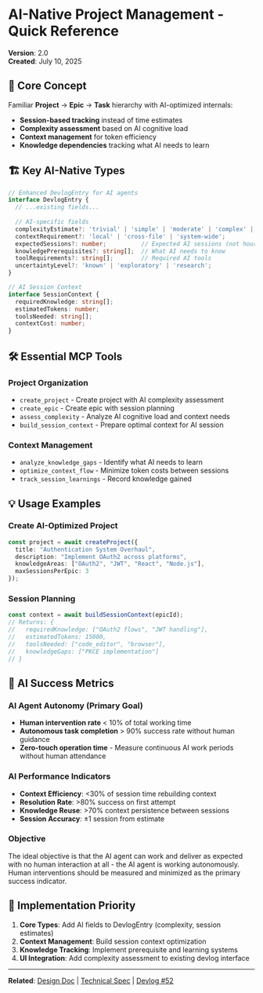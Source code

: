 # AI-Native Project Management - Quick Reference

**Version**: 2.0  
**Created**: July 10, 2025

## 🤖 Core Concept

Familiar **Project** → **Epic** → **Task** hierarchy with AI-optimized internals:
- **Session-based tracking** instead of time estimates
- **Complexity assessment** based on AI cognitive load
- **Context management** for token efficiency
- **Knowledge dependencies** tracking what AI needs to learn

## 🏗️ Key AI-Native Types

```typescript
// Enhanced DevlogEntry for AI agents
interface DevlogEntry {
  // ...existing fields...
  
  // AI-specific fields
  complexityEstimate?: 'trivial' | 'simple' | 'moderate' | 'complex' | 'research';
  contextRequirement?: 'local' | 'cross-file' | 'system-wide';
  expectedSessions?: number;          // Expected AI sessions (not hours)
  knowledgePrerequisites?: string[];  // What AI needs to know
  toolRequirements?: string[];        // Required AI tools
  uncertaintyLevel?: 'known' | 'exploratory' | 'research';
}

// AI Session Context
interface SessionContext {
  requiredKnowledge: string[];
  estimatedTokens: number;
  toolsNeeded: string[];
  contextCost: number;
}
```

## 🛠️ Essential MCP Tools

### Project Organization
- `create_project` - Create project with AI complexity assessment
- `create_epic` - Create epic with session planning
- `assess_complexity` - Analyze AI cognitive load and context needs
- `build_session_context` - Prepare optimal context for AI session

### Context Management
- `analyze_knowledge_gaps` - Identify what AI needs to learn
- `optimize_context_flow` - Minimize token costs between sessions
- `track_session_learnings` - Record knowledge gained

## 💡 Usage Examples

### Create AI-Optimized Project
```typescript
const project = await createProject({
  title: "Authentication System Overhaul",
  description: "Implement OAuth2 across platforms",
  knowledgeAreas: ["OAuth2", "JWT", "React", "Node.js"],
  maxSessionsPerEpic: 3
});
```

### Session Planning
```typescript
const context = await buildSessionContext(epicId);
// Returns: {
//   requiredKnowledge: ["OAuth2 flows", "JWT handling"],
//   estimatedTokens: 15000,
//   toolsNeeded: ["code_editor", "browser"],
//   knowledgeGaps: ["PKCE implementation"]
// }
```

## 🎯 AI Success Metrics

### AI Agent Autonomy (Primary Goal)
- **Human intervention rate** < 10% of total working time
- **Autonomous task completion** > 90% success rate without human guidance
- **Zero-touch operation time** - Measure continuous AI work periods without human attendance

### AI Performance Indicators
- **Context Efficiency**: <30% of session time rebuilding context
- **Resolution Rate**: >80% success on first attempt  
- **Knowledge Reuse**: >70% context persistence between sessions
- **Session Accuracy**: ±1 session from estimate

### Objective
The ideal objective is that the AI agent can work and deliver as expected with no human interaction at all - the AI agent is working autonomously. Human interventions should be measured and minimized as the primary success indicator.

## 🔧 Implementation Priority

1. **Core Types**: Add AI fields to DevlogEntry (complexity, session estimates)
2. **Context Management**: Build session context optimization
3. **Knowledge Tracking**: Implement prerequisite and learning systems
4. **UI Integration**: Add complexity assessment to existing devlog interface

---

**Related**: [Design Doc](./project-management-design.md) | [Technical Spec](./project-management-technical-spec.md) | [Devlog #52](../devlogs/52)
